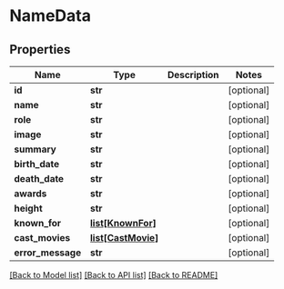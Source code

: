 # NameData

## Properties
Name | Type | Description | Notes
------------ | ------------- | ------------- | -------------
**id** | **str** |  | [optional] 
**name** | **str** |  | [optional] 
**role** | **str** |  | [optional] 
**image** | **str** |  | [optional] 
**summary** | **str** |  | [optional] 
**birth_date** | **str** |  | [optional] 
**death_date** | **str** |  | [optional] 
**awards** | **str** |  | [optional] 
**height** | **str** |  | [optional] 
**known_for** | [**list[KnownFor]**](KnownFor.md) |  | [optional] 
**cast_movies** | [**list[CastMovie]**](CastMovie.md) |  | [optional] 
**error_message** | **str** |  | [optional] 

[[Back to Model list]](../README.md#documentation-for-models) [[Back to API list]](../README.md#documentation-for-api-endpoints) [[Back to README]](../README.md)

